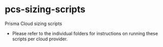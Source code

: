 # pcs-sizing-scripts
Prisma Cloud sizing scripts
* Please refer to the individual folders for instructions on running these scripts per cloud provider.
